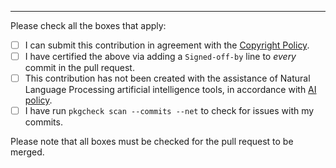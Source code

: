 <!-- Please put the pull request description above -->

---

Please check all the boxes that apply:

- [ ] I can submit this contribution in agreement with the [Copyright Policy](https://www.gentoo.org/glep/glep-0076.html#certificate-of-origin).
- [ ] I have certified the above via adding a `Signed-off-by` line to *every* commit in the pull request.
- [ ] This contribution has not been created with the assistance of Natural Language Processing artificial intelligence tools, in accordance with [AI policy](https://wiki.gentoo.org/wiki/Project:Council/AI_policy).
- [ ] I have run `pkgcheck scan --commits --net` to check for issues with my commits.

Please note that all boxes must be checked for the pull request to be merged.
